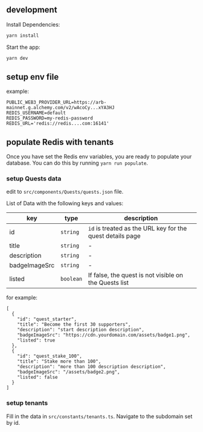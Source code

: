 ## development

Install Dependencies:

```bash
yarn install
```

Start the app:

```bash
yarn dev
```

## setup env file

example:

```
PUBLIC_WEB3_PROVIDER_URL=https://arb-mainnet.g.alchemy.com/v2/wAcoCy...xYA3HJ
REDIS_USERNAME=default
REDIS_PASSWORD=my-redis-password
REDIS_URL='redis://redis....com:16141'
```

## populate Redis with tenants

Once you have set the Redis env variables, you are ready to populate your database.
You can do this by running `yarn run populate`.

### setup Quests data

edit to `src/components/Quests/quests.json` file.

List of Data with the following keys and values:

| key           | type      | description                                               |
| ------------- | --------- | --------------------------------------------------------- |
| id            | `string`  | `id` is treated as the URL key for the quest details page |
| title         | `string`  | -                                                         |
| description   | `string`  | -                                                         |
| badgeImageSrc | `string`  | -                                                         |
| listed        | `boolean` | If false, the quest is not visible on the Quests list     |

for example:

```
[
  {
    "id": "quest_starter",
    "title": "Become the first 30 supporters",
    "description": "start description description",
    "badgeImageSrc": "https://cdn.yourdomain.com/assets/badge1.png",
    "listed": true
  },
  {
    "id": "quest_stake_100",
    "title": "Stake more than 100",
    "description": "more than 100 description description",
    "badgeImageSrc": "/assets/badge2.png",
    "listed": false
  }
]
```

### setup tenants

Fill in the data in `src/constants/tenants.ts`.
Navigate to the subdomain set by id.
